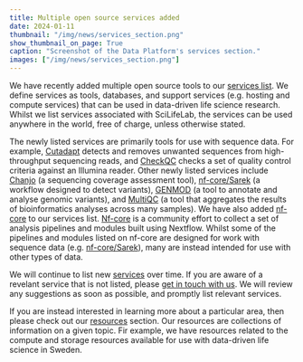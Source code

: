 ```yaml
---
title: Multiple open source services added
date: 2024-01-11
thumbnail: "/img/news/services_section.png"
show_thumbnail_on_page: True
caption: "Screenshot of the Data Platform's services section."
images: ["/img/news/services_section.png"]
---
```


We have recently added multiple open source tools to our [services list](/services/). We define services as tools, databases, and support services (e.g. hosting and compute services) that can be used in data-driven life science research. Whilst we list services associated with SciLifeLab, the services can be used anywhere in the world, free of charge, unless otherwise stated.

The newly listed services are primarily tools for use with sequence data. For example, [Cutadapt](https://cutadapt.readthedocs.io/) detects and removes unwanted sequences from high-throughput sequencing reads, and [CheckQC](http://checkqc.readthedocs.io/en/latest/) checks a set of quality control criteria against an Illumina reader. Other newly listed services include [Chanjo](https://github.com/Clinical-Genomics/chanjo) (a sequencing coverage assessment tool), [nf-core/Sarek](https://github.com/nf-core/sarek) (a workflow designed to detect variants), [GENMOD](https://github.com/Clinical-Genomics/genmod) (a tool to annotate and analyse genomic variants), and [MultiQC](https://multiqc.info) (a tool that aggregates the results of bioinformatics analyses across many samples). We have also added [nf-core](https://nf-co.re/) to our services list. [Nf-core](https://nf-co.re/) is a community effort to collect a set of analysis pipelines and modules built using Nextflow. Whilst some of the pipelines and modules listed on nf-core are designed for work with sequence data (e.g. [nf-core/Sarek](https://github.com/nf-core/sarek)), many are instead intended for use with other types of data.

We will continue to list new [services](/services/) over time. If you are aware of a revelant service that is not listed, please [get in touch with us](/contact/). We will review any suggestions as soon as possible, and promptly list relevant services.

If you are instead interested in learning more about a particular area, then please check out our [resources](/resources/) section. Our resources are collections of information on a given topic. Fir example, we have resources related to the compute and storage resources available for use with data-driven life science in Sweden.
